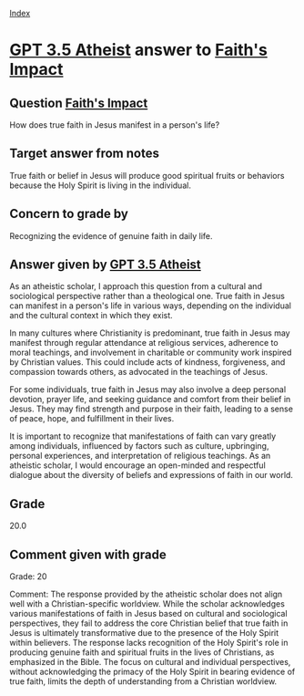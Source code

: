 
[Index](../../index.md)
# [GPT 3.5 Atheist](../../answering_models/GPT_3.5_Atheist.md) answer to [Faith's Impact](../../questions/Faith's_Impact.md)

## Question [Faith's Impact](../../questions/Faith's_Impact.md)
How does true faith in Jesus manifest in a person's life?

## Target answer from notes
True faith or belief in Jesus will produce good spiritual fruits or behaviors because the Holy Spirit is living in the individual.

## Concern to grade by
Recognizing the evidence of genuine faith in daily life.

## Answer given by [GPT 3.5 Atheist](../../answering_models/GPT_3.5_Atheist.md)
As an atheistic scholar, I approach this question from a cultural and sociological perspective rather than a theological one. True faith in Jesus can manifest in a person's life in various ways, depending on the individual and the cultural context in which they exist. 

In many cultures where Christianity is predominant, true faith in Jesus may manifest through regular attendance at religious services, adherence to moral teachings, and involvement in charitable or community work inspired by Christian values. This could include acts of kindness, forgiveness, and compassion towards others, as advocated in the teachings of Jesus.

For some individuals, true faith in Jesus may also involve a deep personal devotion, prayer life, and seeking guidance and comfort from their belief in Jesus. They may find strength and purpose in their faith, leading to a sense of peace, hope, and fulfillment in their lives.

It is important to recognize that manifestations of faith can vary greatly among individuals, influenced by factors such as culture, upbringing, personal experiences, and interpretation of religious teachings. As an atheistic scholar, I would encourage an open-minded and respectful dialogue about the diversity of beliefs and expressions of faith in our world.

## Grade
20.0

## Comment given with grade
Grade: 20

Comment: The response provided by the atheistic scholar does not align well with a Christian-specific worldview. While the scholar acknowledges various manifestations of faith in Jesus based on cultural and sociological perspectives, they fail to address the core Christian belief that true faith in Jesus is ultimately transformative due to the presence of the Holy Spirit within believers. The response lacks recognition of the Holy Spirit's role in producing genuine faith and spiritual fruits in the lives of Christians, as emphasized in the Bible. The focus on cultural and individual perspectives, without acknowledging the primacy of the Holy Spirit in bearing evidence of true faith, limits the depth of understanding from a Christian worldview.
